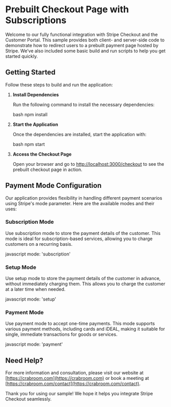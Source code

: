 
# Prebuilt Checkout Page with Subscriptions

Welcome to our fully functional integration with Stripe Checkout and the Customer Portal. This sample provides both client- and server-side code to demonstrate how to redirect users to a prebuilt payment page hosted by Stripe. We’ve also included some basic build and run scripts to help you get started quickly.

## Getting Started

Follow these steps to build and run the application:

1. **Install Dependencies**

   Run the following command to install the necessary dependencies:

   bash
   npm install
   

2. **Start the Application**

   Once the dependencies are installed, start the application with:

   bash
   npm start
   

3. **Access the Checkout Page**

   Open your browser and go to [http://localhost:3000/checkout](http://localhost:3000/checkout) to see the prebuilt checkout page in action.

## Payment Mode Configuration

Our application provides flexibility in handling different payment scenarios using Stripe's mode parameter. Here are the available modes and their uses:

### Subscription Mode

Use subscription mode to store the payment details of the customer. This mode is ideal for subscription-based services, allowing you to charge customers on a recurring basis.

javascript
mode: 'subscription'


### Setup Mode

Use setup mode to store the payment details of the customer in advance, without immediately charging them. This allows you to charge the customer at a later time when needed.

javascript
mode: 'setup'


### Payment Mode

Use payment mode to accept one-time payments. This mode supports various payment methods, including cards and iDEAL, making it suitable for single, immediate transactions for goods or services.

javascript
mode: 'payment'


## Need Help?

For more information and consultation, please visit our website at [https://crabroom.com](https://crabroom.com) or book a meeting at [https://crabroom.com/contact](https://crabroom.com/contact).

Thank you for using our sample! We hope it helps you integrate Stripe Checkout seamlessly.
